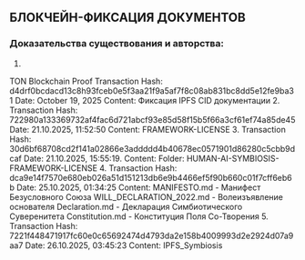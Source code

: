 ## БЛОКЧЕЙН-ФИКСАЦИЯ ДОКУМЕНТОВ
### Доказательства существования и авторства:
1.
TON Blockchain Proof
Transaction Hash: d4drf0bcdacd13c8h93fceb0e5f3aa21f9a5af7f8c08ab831bc8dd5e12fe9ba31
Date: October 19, 2025
Content: Фиксация IPFS CID документации
2.
Transaction Hash: 722980a133369732af4fac6d721abcf93e85d58f15b5f66a3cf61ef74a85de45 Date: 21.10.2025, 11:52:50 Content: FRAMEWORK-LICENSE
3.
Transaction Hash: 30d6bf68708cd2f141a02866e3addddd4b40678ec0571901d86280c5cbb9dcaf Date: 21.10.2025, 15:55:19. Content: Folder: HUMAN-AI-SYMBIOSIS-FRAMEWORK-LICENSE
4.
Transaction Hash: dca9e14f7570e680eb026a51d151213db6e9b4466ef5f90b660c01f7cff6eb6b Date: 25.10.2025, 01:34:25 Content: MANIFESTO.md - Манифест Безусловного Союза WILL_DECLARATION_2022.md - Волеизъявление основателя Declaration.md - Декларация Симбиотического Суверенитета Constitution.md - Конституция Поля Со-Творения
5.
Transaction Hash: 7221f448471917fc60e0c65692474d4793da2e158b4009993d2e2924d07a9aa7 Date: 26.10.2025, 03:45:23 Content: IPFS_Symbiosis
